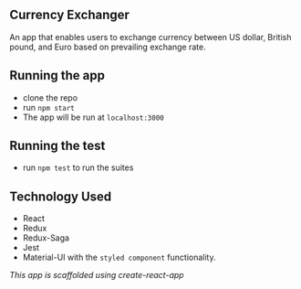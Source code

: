 ## Currency Exchanger

An app that enables users to exchange currency between US dollar, British pound, and Euro based on prevailing exchange rate.

## Running the app

- clone the repo
- run `npm start`
- The app will be run at `localhost:3000`

## Running the test

- run `npm test` to run the suites

## Technology Used

- React
- Redux
- Redux-Saga
- Jest
- Material-UI with the `styled component` functionality.

_This app is scaffolded using create-react-app_
